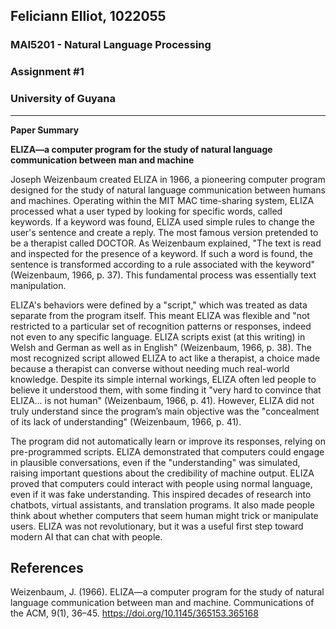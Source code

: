 ## Feliciann Elliot, 1022055
### MAI5201 - Natural Language Processing
### Assignment #1
### University of Guyana
---

**Paper Summary**

**ELIZA—a computer program for the study of natural language communication between man and machine**

Joseph Weizenbaum created ELIZA in 1966, a pioneering computer program designed for the study of natural language communication between humans and machines. Operating within the MIT MAC time-sharing system, ELIZA processed what a user typed by looking for specific words, called keywords. If a keyword was found, ELIZA used simple rules to change the user's sentence and create a reply. The most famous version pretended to be a therapist called DOCTOR. As Weizenbaum explained, "The text is read and inspected for the presence of a keyword. If such a word is found, the sentence is transformed according to a rule associated with the keyword" (Weizenbaum, 1966, p. 37). This fundamental process was essentially text manipulation.

ELIZA's behaviors were defined by a "script," which was treated as data separate from the program itself. This meant ELIZA was flexible and "not restricted to a particular set of recognition patterns or responses, indeed not even to any specific language. ELIZA scripts exist (at this writing) in Welsh and German as well as in English" (Weizenbaum, 1966, p. 38). The most recognized script allowed ELIZA to act like a therapist, a choice made because a therapist can converse without needing much real-world knowledge. Despite its simple internal workings, ELIZA often led people to believe it understood them, with some finding it "very hard to convince that ELIZA... is not human" (Weizenbaum, 1966, p. 41). However, ELIZA did not truly understand since the program’s main objective was the "concealment of its lack of understanding" (Weizenbaum, 1966, p. 41).

The program did not automatically learn or improve its responses, relying on pre-programmed scripts. ELIZA demonstrated that computers could engage in plausible conversations, even if the "understanding" was simulated, raising important questions about the credibility of machine output. ELIZA proved that computers could interact with people using normal language, even if it was fake understanding. This inspired decades of research into chatbots, virtual assistants, and translation programs. It also made people think about whether computers that seem human might trick or manipulate users. ELIZA was not revolutionary, but it was a useful first step toward modern AI that can chat with people.

## References
Weizenbaum, J. (1966). ELIZA—a computer program for the study of natural language communication between man and machine. Communications of the ACM, 9(1), 36–45. https://doi.org/10.1145/365153.365168